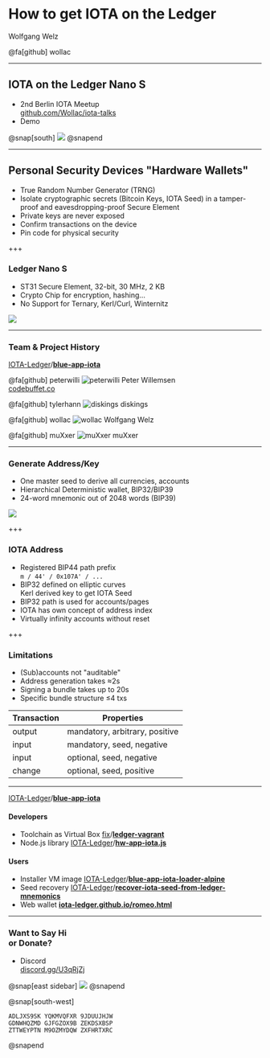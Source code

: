 # How to get IOTA on the Ledger

Wolfgang Welz

@fa[github] wollac

---

## IOTA on the Ledger Nano S

* 2nd Berlin IOTA Meetup<br>
[github.com/Wollac/iota-talks](https://github.com/Wollac/iota-talks)
* Demo

@snap[south]
![](https://i.imgur.com/dPVgEL9.png)
@snapend

---

## Personal Security Devices "Hardware Wallets"

* True Random Number Generator (TRNG)
* Isolate cryptographic secrets (Bitcoin Keys, IOTA Seed) in a tamper-proof and eavesdropping-proof Secure Element
* Private keys are never exposed
* Confirm transactions on the device
* Pin code for physical security

+++

### Ledger Nano S

* ST31 Secure Element, 32-bit, 30 MHz, 2 KB
* Crypto Chip for encryption, hashing...
* No Support for Ternary, Kerl/Curl, Winternitz

![](https://www.ledgerwallet.com/images/products/lns/video/transaction.png)

---

### Team & Project History

[IOTA-Ledger](https://github.com/IOTA-Ledger)/**[blue-app-iota](https://github.com/IOTA-Ledger/blue-app-iota)**

@fa[github] peterwilli ![peterwilli](https://avatars2.githubusercontent.com/u/1212814?s=32) Peter Willemsen<br>[codebuffet.co](https://codebuffet.co)

@fa[github] tylerhann ![diskings](https://avatars0.githubusercontent.com/u/5952757?s=32) diskings

@fa[github] wollac ![wollac](https://avatars1.githubusercontent.com/u/4930426?s=32) Wolfgang Welz

@fa[github] muXxer ![muXxer](https://avatars2.githubusercontent.com/u/32371094?s=32) muXxer

---

### Generate Address/Key

* One master seed to derive all currencies, accounts
* Hierarchical Deterministic wallet, BIP32/BIP39
* 24-word mnemonic out of 2048 words (BIP39)

![](https://i.imgur.com/JENRRN2.png)

+++

### IOTA Address

* Registered BIP44 path prefix<br>
```m / 44' / 0x107A' / ...```
* BIP32 defined on elliptic curves <i class="fa fa-long-arrow-right"></i><br>
Kerl derived key to get IOTA Seed
* BIP32 path is used for accounts/pages 
* IOTA has own concept of address index
* Virtually infinity accounts without reset

+++

### Limitations

* (Sub)accounts not "auditable"
* Address generation takes &asymp;2s
* Signing a bundle takes up to 20s
* Specific bundle structure &leq;4 txs

| Transaction | Properties
| --- | ---- |
| output     | mandatory, arbitrary, positive
| input      | mandatory, seed, negative
| input | optional, seed, negative
| change | optional, seed, positive

---

[IOTA-Ledger](https://github.com/IOTA-Ledger)/**[blue-app-iota](https://github.com/IOTA-Ledger/blue-app-iota)**

#### Developers

* Toolchain as Virtual Box
[fix](https://github.com/fix)/**[ledger-vagrant](https://github.com/IOTA-Ledger/lendger-vagrant)**
* Node.js library
[IOTA-Ledger](https://github.com/IOTA-Ledger)/**[hw-app-iota.js](https://github.com/IOTA-Ledger/hw-app-iota.js)**

#### Users

* Installer VM image
[IOTA-Ledger](https://github.com/IOTA-Ledger)/**[blue-app-iota-loader-alpine](https://github.com/IOTA-Ledger/blue-app-iota-loader-alpine)**
* Seed recovery
[IOTA-Ledger](https://github.com/IOTA-Ledger)/**[recover-iota-seed-from-ledger-mnemonics](https://github.com/IOTA-Ledger/recover-iota-seed-from-ledger-mnemonics)**
* Web wallet
**[iota-ledger.github.io/romeo.html](https://iota-ledger.github.io/romeo.html/)**

---

### Want to Say Hi<br>or Donate?

* Discord<br>
[discord.gg/U3qRjZj](https://discord.gg/U3qRjZj)

@snap[east sidebar]
![](assets/ADLJXS9S-small.png)
@snapend

@snap[south-west]
```
ADLJXS9SK YQKMVQFXR 9JDUUJHJW
GDNWHQZMD GJFGZOX9B ZEKDSXBSP
ZTTWEYPTN M9OZMYDQW ZXFHRTXRC
```
@snapend
